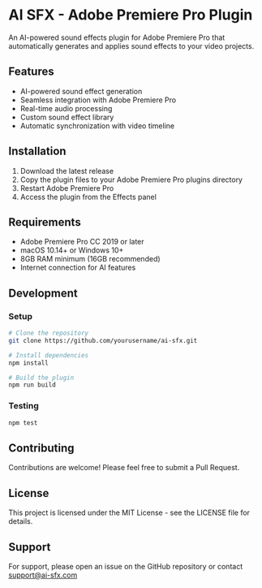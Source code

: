 # AI SFX - Adobe Premiere Pro Plugin

An AI-powered sound effects plugin for Adobe Premiere Pro that automatically generates and applies sound effects to your video projects.

## Features

- AI-powered sound effect generation
- Seamless integration with Adobe Premiere Pro
- Real-time audio processing
- Custom sound effect library
- Automatic synchronization with video timeline

## Installation

1. Download the latest release
2. Copy the plugin files to your Adobe Premiere Pro plugins directory
3. Restart Adobe Premiere Pro
4. Access the plugin from the Effects panel

## Requirements

- Adobe Premiere Pro CC 2019 or later
- macOS 10.14+ or Windows 10+
- 8GB RAM minimum (16GB recommended)
- Internet connection for AI features

## Development

### Setup

```bash
# Clone the repository
git clone https://github.com/yourusername/ai-sfx.git

# Install dependencies
npm install

# Build the plugin
npm run build
```

### Testing

```bash
npm test
```

## Contributing

Contributions are welcome! Please feel free to submit a Pull Request.

## License

This project is licensed under the MIT License - see the LICENSE file for details.

## Support

For support, please open an issue on the GitHub repository or contact support@ai-sfx.com